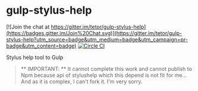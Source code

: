 
# gulp-stylus-help

[![Join the chat at https://gitter.im/tetor/gulp-stylus-help](https://badges.gitter.im/Join%20Chat.svg)](https://gitter.im/tetor/gulp-stylus-help?utm_source=badge&utm_medium=badge&utm_campaign=pr-badge&utm_content=badge)
[![Circle CI](https://circleci.com/gh/tetor/gulp-stylus-help/tree/master.svg?style=svg)](https://circleci.com/gh/tetor/gulp-stylus-help/tree/master)

Stylus help tool to Gulp


> ** IMPORTANT: **
> It cannot complete this work and cannot publish to Npm because api of stylushelp which this depend is not fit for me… And as it is complex, I can't fork it. I'm very sorry.

<script>
  ((window.gitter = {}).chat = {}).options = {
    room: 'tetor/gulp-stylus-help'
  };
</script>
<script src="https://sidecar.gitter.im/dist/sidecar.v1.js" async defer></script>
